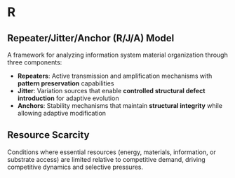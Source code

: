 # R

## Repeater/Jitter/Anchor (R/J/A) Model

A framework for analyzing information system material organization through three components:

- **Repeaters**: Active transmission and amplification mechanisms with **pattern preservation** capabilities
- **Jitter**: Variation sources that enable **controlled structural defect introduction** for adaptive evolution
- **Anchors**: Stability mechanisms that maintain **structural integrity** while allowing adaptive modification

## Resource Scarcity

Conditions where essential resources (energy, materials, information, or substrate access) are limited relative to competitive demand, driving competitive dynamics and selective pressures.
